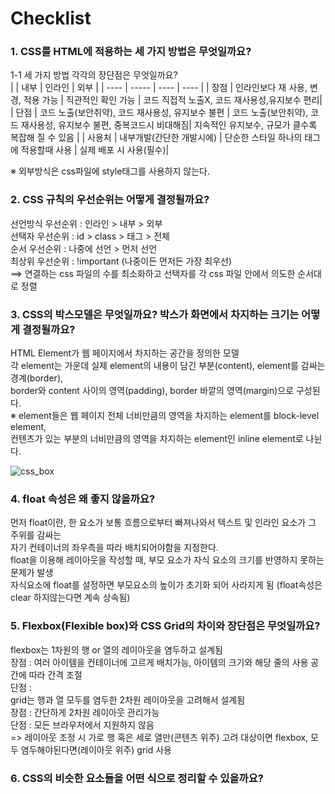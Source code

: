 # Checklist  
### 1. CSS를 HTML에 적용하는 세 가지 방법은 무엇일까요?  
1-1 세 가지 방법 각각의 장단점은 무엇일까요?  
|      | 내부 | 인라인 | 외부 |
| ---- | ----- | ---- | ---- |
| 장점  | 인라인보다 재 사용, 변경, 적용 가능 | 직관적인 확인 가능 | 코드 직접적 노출X, 코드 재사용성,유지보수 편리|
| 단점 | 코드 노출(보안취약), 코드 재사용성, 유지보수 불편 | 코드 노출(보안취약), 코드 재사용성, 유지보수 불편, 중복코드시 비대해짐| 지속적인 유지보수, 규모가 클수록 복잡해 질 수 있음 |
| 사용처 | 내부개발(간단한 개발시에) | 단순한 스타일 하나의 태그에 적용할때 사용 | 실제 배포 시 사용(필수)|  

※ 외부방식은 css파일에 style태그를 사용하지 않는다.

### 2. CSS 규칙의 우선순위는 어떻게 결정될까요?  
선언방식 우선순위 : 인라인 > 내부 > 외부  
선택자 우선순위 : id > class > 태그 > 전체  
순서 우선순위 : 나중에 선언 > 먼저 선언  
최상위 우선순위 : !important (나중이든 먼저든 가장 최우선)  
==> 연결하는 css 파일의 수를 최소화하고 선택자를 각 css 파일 안에서 의도한 순서대로 정렬  

### 3. CSS의 박스모델은 무엇일까요? 박스가 화면에서 차지하는 크기는 어떻게 결정될까요?  
HTML Element가 웹 페이지에서 차지하는 공간을 정의한 모델  
각 element는 가운데 실제 element의 내용이 담긴 부분(content), element를 감싸는 경계(border),  
border와 content 사이의 영역(padding), border 바깥의 영역(margin)으로 구성된다.  
※ element들은 웹 페이지 전체 너비만큼의 영역을 차지하는 element를 block-level element,  
컨텐츠가 있는 부분의 너비만큼의 영역을 차지하는 element인 inline element로 나뉜다.  

![css_box](https://user-images.githubusercontent.com/103715464/199361735-bb9552b9-d278-4675-89a5-4fda67b824a6.png)

### 4. float 속성은 왜 좋지 않을까요?  
먼저 float이란, 한 요소가 보통 흐름으로부터 빠져나와서 텍스트 및 인라인 요소가 그 주위를 감싸는  
자기 컨테이너의 좌우측을 따라 배치되어야함을 지정한다.  
float을 이용해 레이아웃을 작성할 때, 부모 요소가 자식 요소의 크기를 반영하지 못하는 문제가 발생  
자식요소에 float를 설정하면 부모요소의 높이가 초기화 되어 사라지게 됨
(float속성은 clear 하지않는다면 계속 상속됨)

### 5. Flexbox(Flexible box)와 CSS Grid의 차이와 장단점은 무엇일까요?  
flexbox는 1차원의 행 or 열의 레이아웃을 염두하고 설계됨  
장점 : 여러 아이템을 컨테이너에 고르게 배치가능, 아이템의 크기와 해당 줄의 사용 공간에 따라 간격 조절  
단점 :    
grid는 행과 열 모두를 염두한 2차원 레이아웃을 고려해서 설계됨  
장점 : 간단하게 2차원 레이아웃 관리가능  
단점 : 모든 브라우저에서 지원하지 않음  
=> 레이아웃 조정 시 가로 행 혹은 세로 열만(콘텐츠 위주) 고려 대상이면 flexbox, 모두 염두해야된다면(레이아웃 위주) grid 사용   

### 6. CSS의 비슷한 요소들을 어떤 식으로 정리할 수 있을까요?  




